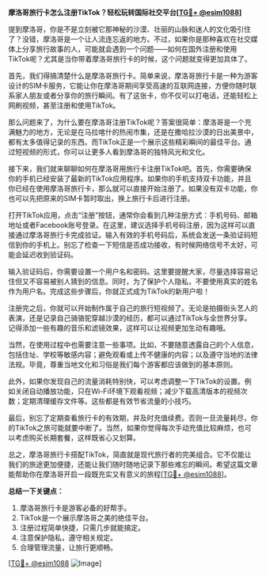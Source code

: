 **摩洛哥旅行卡怎么注册TikTok？轻松玩转国际社交平台[[TG💪+ @esim1088](https://t.me/s/esim1088)]**

提到摩洛哥，你是不是立刻被它那神秘的沙漠、壮丽的山脉和迷人的文化吸引住了？没错，摩洛哥是一个让人流连忘返的地方。不过，如果你是那种喜欢在社交媒体上分享旅行故事的人，可能就会遇到一个问题——如何在国外注册和使用TikTok呢？尤其是当你带着摩洛哥旅行卡的时候，这个问题就变得更加具体了。

首先，我们得搞清楚什么是摩洛哥旅行卡。简单来说，摩洛哥旅行卡是一种为游客设计的SIM卡服务，它能让你在摩洛哥期间享受高速的互联网连接，方便你随时联系家人朋友或者分享你的旅行瞬间。有了这张卡，你不仅可以打电话，还能轻松上网刷视频，甚至注册和使用TikTok。

那么问题来了，为什么要在摩洛哥注册TikTok呢？答案很简单：摩洛哥是一个充满魅力的地方，无论是在马拉喀什的热闹市集，还是在撒哈拉沙漠的日出美景中，都有太多值得记录的东西。而TikTok正是一个展示这些精彩瞬间的最佳平台。通过短视频的形式，你可以让更多人看到摩洛哥的独特风光和文化。

接下来，我们就来聊聊如何在摩洛哥用旅行卡注册TikTok吧。首先，你需要确保你的手机已经安装了最新的TikTok应用程序。如果你的手机支持双卡功能，并且你已经在使用摩洛哥旅行卡，那么就可以直接开始注册了。如果没有双卡功能，你也可以先把原来的SIM卡暂时取出，换上旅行卡后进行注册。

打开TikTok应用，点击“注册”按钮，通常你会看到几种注册方式：手机号码、邮箱地址或者Facebook账号登录。在这里，建议选择手机号码注册，因为这样可以直接通过摩洛哥旅行卡完成验证。输入有效的手机号码后，系统会发送一条验证码短信到你的手机上。别忘了检查一下短信是否成功接收，有时候网络信号不太好，可能会延迟收到验证码。

输入验证码后，你需要设置一个用户名和密码。这里要提醒大家，尽量选择容易记住但又不容易被别人猜到的信息。同时，为了保护个人隐私，不要使用真实的姓名作为用户名。完成这些步骤后，你就正式成为TikTok的新用户啦！

注册完之后，你就可以开始制作属于自己的旅行短视频了。无论是拍摄街头艺人的表演，还是记录自己骑骆驼穿越沙漠的经历，都可以通过TikTok与全世界分享。记得添加一些有趣的音乐和滤镜效果，这样可以让视频更加生动有趣哦。

当然，在使用过程中也需要注意一些事项。比如，不要随意透露自己的个人信息，包括住址、学校等敏感内容；避免观看或上传不健康的内容；以及遵守当地的法律法规。毕竟，尊重当地文化和习俗是我们每个游客都应该做到的基本原则。

此外，如果你发现自己的流量消耗特别快，可以考虑调整一下TikTok的设置。例如关闭自动播放功能，只在Wi-Fi环境下观看视频；减少下载高清版本的视频次数；定期清理缓存文件等。这些都是有效节省流量的小技巧。

最后，别忘了定期查看旅行卡的有效期，并及时充值续费。否则一旦流量耗尽，你的TikTok之旅可能就要中断了。当然，如果你觉得每次手动充值比较麻烦，也可以考虑购买长期套餐，这样既省心又划算。

总之，摩洛哥旅行卡搭配TikTok，简直就是现代旅行者的完美组合。它不仅能让我们的旅途更加便捷，还能让我们随时随地记录下那些难忘的瞬间。希望这篇文章能帮助你在摩洛哥开启一段既充实又有意义的旅程[[TG💪+ @esim1088](https://t.me/s/esim1088)]。

**总结一下关键点：**
1. 摩洛哥旅行卡是游客必备的好帮手。
2. TikTok是一个展示摩洛哥之美的绝佳平台。
3. 注册过程简单快捷，只需几步就能搞定。
4. 注意保护隐私，遵守相关规定。
5. 合理管理流量，让旅行更顺畅。

[[TG💪+ @esim1088](https://t.me/s/esim1088) ![Image](https://i.postimg.cc/4NQfJmqS/Snipaste-2025-05-13-00-14-12.png)]